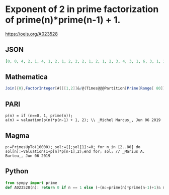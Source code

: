 # Exponent of 2 in prime factorization of prime\(n\)\*prime\(n\-1\) \+ 1\.
https://oeis.org/A023528
## JSON
```JSON
[0, 0, 4, 2, 1, 4, 1, 2, 1, 2, 2, 2, 1, 2, 1, 2, 3, 4, 3, 1, 6, 3, 1, 2, 1, 1, 2, 1, 4, 1, 4, 1, 2, 2, 3, 2, 2, 3, 1, 2, 3, 4, 2, 12, 1, 2, 1, 1, 1, 4, 1, 3, 8, 2, 2, 3, 2, 2, 2, 1, 2, 3, 5, 1, 6, 1, 5, 2, 2, 4, 1, 3, 1, 2, 3, 1, 2, 1, 1, 1]
```
## Mathematica
```Mathematica
Join[{0},FactorInteger[#][[1,2]]&/@(Times@@@Partition[Prime[Range[ 80]], 2,1]+1)] (* _Harvey P. Dale_, Dec 25 2011 *)
```
## PARI
```PARI
p(n) = if (n==0, 1, prime(n));
a(n) = valuation(p(n)*p(n-1) + 1, 2); \\ _Michel Marcus_, Jun 06 2019
```
## Magma
```Magma
p:=PrimesUpTo(10000); sol:=[];sol[1]:=0; for n in [2..80] do sol[n]:=Valuation(1+p[n]*p[n-1],2);end for; sol; // _Marius A. Burtea_, Jun 06 2019
```
## Python
```Python
from sympy import prime
def A023528(n): return 0 if n == 1 else (~(m:=prime(n)*prime(n-1)+1)& m-1).bit_length() # _Chai Wah Wu_, Jul 07 2022
```
